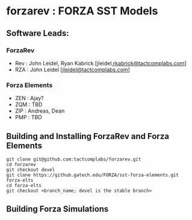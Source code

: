 # forzarev : FORZA SST Models

## Software Leads:
### ForzaRev
* Rev : John Leidel, Ryan Kabrick [jleidel,rkabrick@tactcomplabs.com]
* RZA : John Leidel [jleidel@tactcomplabs.com]

### Forza Elements
* ZEN : Ajay?
* ZQM : TBD
* ZIP : Andreas, Dean
* PMP : TBD

## Building and Installing ForzaRev and Forza Elements
```
git clone git@github.com:tactcomplabs/forzarev.git
cd forzarev
git checkout devel
git clone https://github.gatech.edu/FORZA/sst-forza-elements.git forza-elts
cd forza-elts
git checkout <branch_name; devel is the stable branch>
```

## Building Forza Simulations
